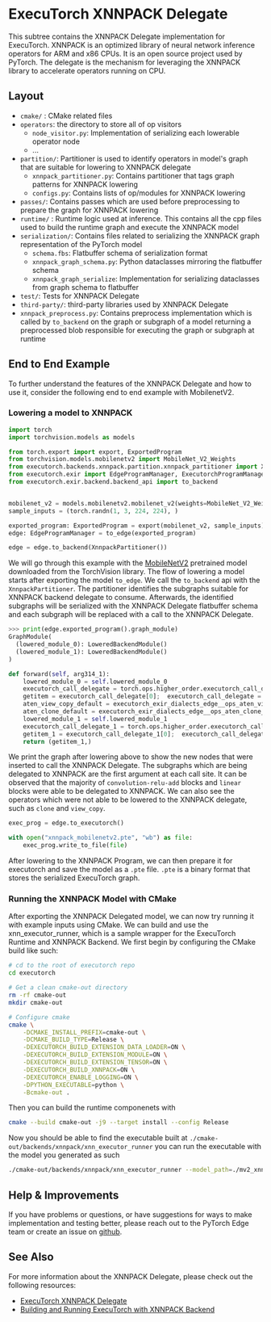 # ExecuTorch XNNPACK Delegate

This subtree contains the XNNPACK Delegate implementation for ExecuTorch.
XNNPACK is an optimized library of neural network inference operators for ARM
and x86 CPUs. It is an open source project used by PyTorch. The delegate is the
mechanism for leveraging the XNNPACK library to accelerate operators running on
CPU.

## Layout
- `cmake/` : CMake related files
- `operators`: the directory to store all of op visitors
    - `node_visitor.py`: Implementation of serializing each lowerable operator
      node
    - ...
- `partition/`: Partitioner is used to identify operators in model's graph that
  are suitable for lowering to XNNPACK delegate
    - `xnnpack_partitioner.py`: Contains partitioner that tags graph patterns
      for XNNPACK lowering
    - `configs.py`: Contains lists of op/modules for XNNPACK lowering
- `passes/`: Contains passes which are used before preprocessing to prepare the
  graph for XNNPACK lowering
- `runtime/` : Runtime logic used at inference. This contains all the cpp files
  used to build the runtime graph and execute the XNNPACK model
- `serialization/`: Contains files related to serializing the XNNPACK graph
  representation of the PyTorch model
    - `schema.fbs`: Flatbuffer schema of serialization format
    - `xnnpack_graph_schema.py`: Python dataclasses mirroring the flatbuffer
      schema
    - `xnnpack_graph_serialize`: Implementation for serializing dataclasses
      from graph schema to flatbuffer
- `test/`: Tests for XNNPACK Delegate
- `third-party/`: third-party libraries used by XNNPACK Delegate
- `xnnpack_preprocess.py`: Contains preprocess implementation which is called
  by `to_backend` on the graph or subgraph of a model returning a preprocessed
  blob responsible for executing the graph or subgraph at runtime

## End to End Example

To further understand the features of the XNNPACK Delegate and how to use it, consider the following end to end example with MobilenetV2.

### Lowering a model to XNNPACK
```python
import torch
import torchvision.models as models

from torch.export import export, ExportedProgram
from torchvision.models.mobilenetv2 import MobileNet_V2_Weights
from executorch.backends.xnnpack.partition.xnnpack_partitioner import XnnpackPartitioner
from executorch.exir import EdgeProgramManager, ExecutorchProgramManager, to_edge
from executorch.exir.backend.backend_api import to_backend


mobilenet_v2 = models.mobilenetv2.mobilenet_v2(weights=MobileNet_V2_Weights.DEFAULT).eval()
sample_inputs = (torch.randn(1, 3, 224, 224), )

exported_program: ExportedProgram = export(mobilenet_v2, sample_inputs)
edge: EdgeProgramManager = to_edge(exported_program)

edge = edge.to_backend(XnnpackPartitioner())
```

We will go through this example with the [MobileNetV2](https://pytorch.org/hub/pytorch_vision_mobilenet_v2/) pretrained model downloaded from the TorchVision library. The flow of lowering a model starts after exporting the model `to_edge`. We call the `to_backend` api with the `XnnpackPartitioner`. The partitioner identifies the subgraphs suitable for XNNPACK backend delegate to consume. Afterwards, the identified subgraphs will be serialized with the XNNPACK Delegate flatbuffer schema and each subgraph will be replaced with a call to the XNNPACK Delegate.

```python
>>> print(edge.exported_program().graph_module)
GraphModule(
  (lowered_module_0): LoweredBackendModule()
  (lowered_module_1): LoweredBackendModule()
)

def forward(self, arg314_1):
    lowered_module_0 = self.lowered_module_0
    executorch_call_delegate = torch.ops.higher_order.executorch_call_delegate(lowered_module_0, arg314_1);  lowered_module_0 = arg314_1 = None
    getitem = executorch_call_delegate[0];  executorch_call_delegate = None
    aten_view_copy_default = executorch_exir_dialects_edge__ops_aten_view_copy_default(getitem, [1, 1280]);  getitem = None
    aten_clone_default = executorch_exir_dialects_edge__ops_aten_clone_default(aten_view_copy_default);  aten_view_copy_default = None
    lowered_module_1 = self.lowered_module_1
    executorch_call_delegate_1 = torch.ops.higher_order.executorch_call_delegate(lowered_module_1, aten_clone_default);  lowered_module_1 = aten_clone_default = None
    getitem_1 = executorch_call_delegate_1[0];  executorch_call_delegate_1 = None
    return (getitem_1,)
```

We print the graph after lowering above to show the new nodes that were inserted to call the XNNPACK Delegate. The subgraphs which are being delegated to XNNPACK are the first argument at each call site. It can be observed that the majority of `convolution-relu-add` blocks and `linear` blocks were able to be delegated to XNNPACK. We can also see the operators which were not able to be lowered to the XNNPACK delegate, such as `clone` and `view_copy`.

```python
exec_prog = edge.to_executorch()

with open("xnnpack_mobilenetv2.pte", "wb") as file:
    exec_prog.write_to_file(file)
```
After lowering to the XNNPACK Program, we can then prepare it for executorch and save the model as a `.pte` file. `.pte` is a binary format that stores the serialized ExecuTorch graph.


### Running the XNNPACK Model with CMake
After exporting the XNNPACK Delegated model, we can now try running it with example inputs using CMake. We can build and use the xnn_executor_runner, which is a sample wrapper for the ExecuTorch Runtime and XNNPACK Backend. We first begin by configuring the CMake build like such:
```bash
# cd to the root of executorch repo
cd executorch

# Get a clean cmake-out directory
rm -rf cmake-out
mkdir cmake-out

# Configure cmake
cmake \
    -DCMAKE_INSTALL_PREFIX=cmake-out \
    -DCMAKE_BUILD_TYPE=Release \
    -DEXECUTORCH_BUILD_EXTENSION_DATA_LOADER=ON \
    -DEXECUTORCH_BUILD_EXTENSION_MODULE=ON \
    -DEXECUTORCH_BUILD_EXTENSION_TENSOR=ON \
    -DEXECUTORCH_BUILD_XNNPACK=ON \
    -DEXECUTORCH_ENABLE_LOGGING=ON \
    -DPYTHON_EXECUTABLE=python \
    -Bcmake-out .
```
Then you can build the runtime componenets with

```bash
cmake --build cmake-out -j9 --target install --config Release
```

Now you should be able to find the executable built at `./cmake-out/backends/xnnpack/xnn_executor_runner` you can run the executable with the model you generated as such
```bash
./cmake-out/backends/xnnpack/xnn_executor_runner --model_path=./mv2_xnnpack_fp32.pte
```

## Help & Improvements
If you have problems or questions, or have suggestions for ways to make
implementation and testing better, please reach out to the PyTorch Edge team or
create an issue on [github](https://www.github.com/pytorch/executorch/issues).


## See Also
For more information about the XNNPACK Delegate, please check out the following resources:
- [ExecuTorch XNNPACK Delegate](https://pytorch.org/executorch/0.2/native-delegates-executorch-xnnpack-delegate.html)
- [Building and Running ExecuTorch with XNNPACK Backend](https://pytorch.org/executorch/0.2/native-delegates-executorch-xnnpack-delegate.html)

